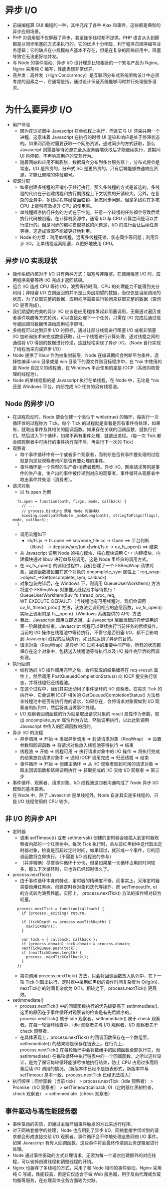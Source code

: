 # 异步 I/O
+ 前端编程算 GUI 编程的一种，其中充斥了各种 Ajax 和事件，这些都是典型的异步应用场景。
+ PHP 对调用层不仅屏蔽了异步，甚至连多线程都不提供。PHP 语言从头到脚都是以同步阻塞的方式来执行的。它的优点十分明显，利于程序员顺序编写业务逻辑；它的缺点在小规模站点基本不存在，但是在复杂的网络应用中，阻塞导致它无法更好地并发。
+ 与 Node 的事件驱动、异步 I/O 设计理念比较相近的一个知名产品为 Nginx。Nginx 采用纯 C 编写，性能表现非常优异。
+ 高并发：高并发（High Concurrency）是互联网分布式系统架构设计中必须考虑的因素之一，它通常是指，通过设计保证系统能够同时并行处理很多请求。

# 为什么要异步 I/O
+ 用户体验
  + 因为在浏览器中 Javascript 在单线程上执行，而且它与 UI 渲染共用一个进程。这意味着 Javascript 在执行的时候 UI 渲染和响应是处于停滞状态的。如果网页临时需要获取一个网络资源，通过同步的方式获取，那么 Javascript 则需要等待资源完全从服务器端获取后才能继续执行，这期间 UI 将停顿，不再响应用户的交互行为。
  + 随着网站和应用不断膨胀，数据将会分布到多台服务器上，分布式将会是常态。I/O 是昂贵的，分布式 I/O 是更昂贵的。只有后端能够快速响应资源，才能让前端的体验编号。
+ 资源分配
  + 如果创建多线程的开销小于并行执行，那么多线程的方式是首选的。多线程的代价在于创建线程和执行期线程上下文切换的开销较大。另外，在复杂的业务中，多线程程序经常面临锁、状态同步问题。但是多线程在多核 CPU 上能够有效提升 CPU 的使用率。
  + 单线程顺序执行任务的方式在于性能，任意一个较慢的任务都会导致后续执行代码被阻塞。在计算机资源中，通常 I/O 与 CPU 计算之间是可以并行进行的。但是同步的编程模型导致的问题是，I/O 的进行会让后续任务等待，这造成资源不能被更好地利用。
  + Node 的方案：利用单线程，远离多线程死锁、状态同步等问题；利用异步 I/O，让单线程远离阻塞，以更好地使用 CPU。

## 异步 I/O 实现现状
+ 操作系统内核对于 I/O 只有两种方式：阻塞与非阻塞。在调用阻塞 I/O 时，应用程序需要等待 I/O 完成才返回结果。
+ 组合 I/O 造成 CPU 等待 I/O，浪费等待时间，CPU 的处理能力不能得到充分利用；非阻塞 I/O 立刻返回的并不是业务层期望的数据，而仅仅是当前调用的状态，为了获取完整的数据，应用程序需要进行轮询来获取完整的数据（查询 I/O 是否完成）。
+ 我们期望的完美的异步 I/O 应该是应用程序发起非阻塞调用，无需通过遍历或者事件唤醒等方式轮询，可以直接处理下一个任务，只需在 I/O 完成后通过信号或回调将数据传递给应用程序即可。
+ 多线程可以达到异步 I/O 的目标，通过让部分线程进行阻塞 I/O 或者非阻塞 I/O 加轮询技术来完成数据获取，让一个线程进行计算处理，通过线程之间的通信将 I/O 得到的数据进行传递，这就轻松实现了异步 I/O。（Node 自行实现了线程池来完成异步 I/O）
+ Node 提供了 libuv 作为抽象封装层，Node 在编译期间会判断平台条件，选择性编译 unix 目录或是 win 目录下的源文件到目标程序中，在 *nix 中使用的是 Node 自定义的线程池，在 Windows 平台使用的是是 IOCP（系统内核管理的线程池）。
+ Node 的单线程指的是 Javascript 执行在单线程，在 Node 中，无论是 *nix 还是 Windows 平台，内部完成 I/O 任务的另有线程池。

## Node 的异步 I/O
+ 在进程启动时，Node 便会创建一个类似于 while(true) 的循环，每执行一次循环体的过程称为 Tick。每个 Tick 的过程就是查看是否有事件待处理，如果有，就取出事件及其相关的回调函数。如果存在关联的回调函数，就执行它们。然后进入下个循环，如果不再有事件处理，就退出进程。（每一次 Tick 都会把观察者中可执行的事件执行完毕后，再进行下一次的 Tick）
+ 观察者
  + 每个事件循环中有一个或者多个观察者，而判断是否有事件要处理的过程就是向这些观察者询问是否有要处理的事件。
  + 事件循环是一个典型的生产者/消费者模型。异步 I/O、网络请求等则是事件的生产者，生产出的事件被传递到对应的观察者，事件循环从观察者中取出事件并处理（消费者）。
+ 请求对象
  + 以 fs.open 为例
  ```es6
    fs.open = function(path, flags, mode, callback) {
      // ...
      // process.binding 调用 Node 内建模块
      binding.open(pathModule._makeLong(path), stringToFlags(flags), mode, callback);
    }
  ```
  + 调用流程如下
    + lib/fs.js -> fs.open ==> src/node_file.cc -> Open ==> 平台判断（libuv） -> deps/uv/src/(unix|win)/fs.c -> uv_fs_open() ==> 结束
  + 从 Javascript 调用 Node 的核心模块，核心模块调用 C++ 内建模块，内建模块通过 libuv 进行单系统调用，这是 Node 里经典的调用方式。
  + 在 uv_fs_open() 的调用过程中，我们创建了一个 FSReqWrap 请求对象，回调函数被设置在这个对象的 oncomplete_sym 属性上：req_wrap->object_->Set(oncomplete_sym, callback)
  + 对象包装完毕后，在 Windows 下，则调用 QueueUserWorkItem() 方法将这个 FSReqWrap 对象推入线程池中等待执行：QueueUserWorkItem(&uv_fs_thread_proc, req, WT_EXECUTE_DEFAULT)（当线程池有可用线程时，我们会调用 uv_fs_thread_proc() 方法，该方法会调用相应的底层函数，uv_fs_open() 实际上调用的是 fs__open()（Windows 系统提供的 API）方法
  + 至此，Javascript 调用立即返回，由 Javascript 层面发起的异步调用的第一阶段就此结束。Javascript 线程可以继续执行当前任务的后续操作。当前的 I/O 操作在线程池中等待执行，不管它是否阻塞 I/O，都不会影响到 Javascript 线程的后续执行，如此就达到了异步的目的。
  + 请求对象（ReqWrap）是异步 I/O 过程中的重要中间产物，所有的状态都保存在这个对象中，包括送入线程池等待执行以及 I/O 操作完毕后的回调处理。
+ 执行回调
  + 线程池的 I/O 操作调用完毕之后，会将获取的结果储存在 req->result 属性上，然后调用 PostQueuedCompletionStatus() 向 IOCP 提交执行状态，并将线程归还线程池。
  + 在这个过程中，我们其实还动用了事件循环的 I/O 观察者。在每次 Tick 的执行中，它会调用 IOCP 相关的 GetQueuedCompletionStatus() 方法检查线程池中是否有执行完的请求，如果存在，会将请求对象假如到 I/O 观察者的队列中，然后将其当做事件处理。
  + I/O 观察者回调函数的行为就是取出请求对象的 result 属性作为参数，取出 oncomplete_sym 属性作为方法，然后调用执行，以此达到调用 Javascript 中传入的回调函数的目的。
+ 异步 I/O 的流程
  + 异步调用 => 开始 => 发起异步调用 => 封装请求对象（ReqWrap） => 设置参数和回调函数 => 将请求对象放入线程池等待执行 => 结束
  + 线程池 => 开始 => 线程可用 => 执行请求对象中的 I/O 操作 => 将执行完成的结果放在请求对象中 =>  通知 IOCP 调用完成 => 归还线程 => 结束
  + 事件循环 => 开始 => 创建主循环 => 从 I/O 观察者取到可用的请求对象 => 取出回调函数和结果调用执行 => 获取完成的 I/O 交给 I/O 观察者 => 第三步
+ 事件循环、观察者、请求对象、I/O 线程池这四者沟通构成了 Node 异步 I/O 模型的基本要素。
+ 在 Node 中，除了 Javascript 是单线程外，Node 自身其实是多线程的，只是 I/O 线程使用的 CPU 较少。

## 非 I/O 的异步 API
+ 定时器
  + 调用 setTimeout() 或者 setInterval() 创建的定时器会被插入到定时器观察者内部的一个红黑树中。每次 Tick 执行时，会从该红黑树中迭代取出定时器对象，检查是否超过定时时间，如果超过，就形成一个事件，它的回调函数将立即执行。（不需要 I/O 线程池的参与）
  + （并非精确）尽管事件循环十分快，但是如果某一次循环占用的时间较多，那么下次循环时，它也许已经超时很久了。
+ process.nextTick()
  + 由于事件循环本身的特点，定时器的精确度不够。而事实上，采用定时器需要动用红黑树，创建定时器对象和迭代等操作，而 setTimeout(fn, o) 的方式较为浪费性能。实际上， process.nextTick() 方法的操作相对较为轻量。
  ```es6
    process.nextTick = function(callback) {
      if (process._exiting) return;

      if (tickDepth >= process.maxTickDepth) {
        maxTickWarn();
      }

      var tock = { callback: callback };
      if (process.domain) tock.domain = process.domain;
      nextTickQueue.push(tock);
      if (nextTickQueue.length) {
        process._needTickCallback();
      }
    };
  ```
  + 每次调用 process.nextTick() 方法，只会将回调函数放入队列中，在下一轮 Tick 时取出执行，定时器中采用红黑树的操作时间复杂度为 O(lg(n))，nextTick() 的时间复杂度为 O(1)。相较之下，process.nextTick() 更高效。
+ setImmediate()
  + process.nextTick() 中的回调函数执行的优先级要高于 setImmediate()。这里的原因在于事件循环对观察者的检查是有先后顺序的，process.nextTick() 属于 idle 观察者，setImmediate() 属于 check 观察者。在每一轮循环检查中，idle 观察者先与 I/O 观察者，I/O 观察者先于 check 观察者。
  + 在具体表现上，process.nextTick() 的回调函数保存在一个数组里，setImmediate() 的结果则是保存在链表上。在行为上，process.nextTick() 在每轮循环中会将数组中的回调函数全部执行完，而 setImmediate() 在每轮循环中执行链表中的一个回调函数。之所以这样设计，是为了保证每轮循环能够尽快地执行结束，防止 CPU 占用过多而阻塞后续 I/O 调用的情况。（新版本中已经不是链表形式，新版本中与 setTimeout 基本一致，process.nextTick 已经无法插入）
+ 执行顺序：同步函数（当前 tick） > process.nextTick（idle 观察者） > Promise（I/O 观察者） > setTimeout(callback, 0)（定时器红黑树检查，check 观察者） > setImmediate（check 观察者）

## 事件驱动与高性能服务器
+ 事件驱动的实质，即通过主循环加事件触发的方式来运行程序。
+ 对于网络套接字的处理，Node 也应用到了异步 I/O，网络套接字侦听到的请求都会形成直接交给 I/O 观察者。事件循环会不停地处理这些网络 I/O 事件。如果 Javascript 有传入回调函数，这些事件将会最终传递到业务逻辑层进行处理。
+ Node 通过事件驱动的方式处理请求，无须为每一个请求创建额外的对应线程，可以省掉创建线程和销毁线程的开销。
+ Nginx 也摒弃了多线程的方式，采用了和 Node 相同的事件驱动。Nginx 采用纯 C 写成，性能较高，但是它仅适合于做 Web 服务器，用于反向代理或负载均衡等服务，在处理具体业务方面较为欠缺。